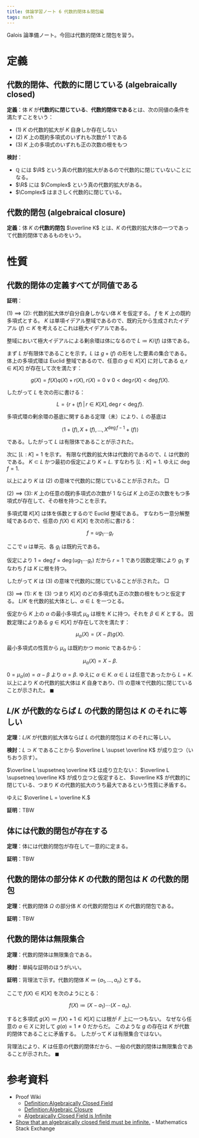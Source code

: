 ```yaml
---
title: 体論学習ノート 6 代数的閉体＆閉包編
tags: math
---
```


Galois 論準備ノート。今回は代数的閉体と閉包を習う。

# 定義
## 代数的閉体、代数的に閉じている (algebraically closed)

**定義**：体 $K$ が**代数的に閉じている**、**代数的閉体である**とは、次の同値の条件を満たすことをいう：

* $(1)$ $K$ の代数的拡大が $K$ 自身しか存在しない
* $(2)$ $K$ 上の既約多項式のいずれも次数が $1$ である
* $(3)$ $K$ 上の多項式のいずれも正の次数の根をもつ

**検討**：
* $\mathbb Q$ には $\R$ という真の代数的拡大があるので代数的に閉じていないことになる。
* $\R$ には $\Complex$ という真の代数的拡大がある。
* $\Complex$ はまさしく代数的に閉じている。

## 代数的閉包 (algebraical closure)

**定義**：体 $K$ の**代数的閉包** $\overline K$ とは、$K$ の代数的拡大体の一つであって代数的閉体であるものをいう。

# 性質
## 代数的閉体の定義すべてが同値である

**証明**：

$(1) \implies (2)\colon$
代数的拡大体が自分自身しかない体 $K$ を仮定する。
$f$ を $K$ 上の既約多項式とする。
$K$ は単項イデアル整域であるので、既約元から生成されたイデアル $(f) \subset K$ を考えるとこれは極大イデアルである。

整域において極大イデアルによる剰余環は体になるので $L \coloneqq K/(f)$ は体である。

まず $L$ が有限体であることを示す。$L$ は $g + (f)$ の形をした要素の集合である。
体上の多項式環は Euclid 整域であるので、任意の $g \in K[X]$ に対してある
$q, r \in K[X]$ が存在して次を満たす：

$$
g(X) = f(X)q(X) + r(X),\;r(X) = 0 \lor 0 \lt \deg r(X) \lt \deg f(X).
$$

したがって $L$ を次の形に書ける：

$$
L = \{ r + (f)\,|\, r \in K[X], \deg r \lt \deg f\}.
$$

多項式環の剰余環の基底に関するある定理（未）により、$L$ の基底は

$$
\langle 1 + (f), X + (f), \dotsc, X^{\deg f - 1} + (f)\rangle
$$

である。したがって $L$ は有限体であることが示された。

次に $[L:K] = 1$ を示す。
有限な代数的拡大体は代数的であるので、$L$ は代数的である。
$K \subset L$ かつ最初の仮定により $K = L.$ すなわち
$[L:K] = 1.$ ゆえに $\deg f = 1.$

以上により $K$ は $(2)$ の意味で代数的に閉じていることが示された。
$\Box$

$(2) \implies (3)\colon$
$K$ 上の任意の既約多項式の次数が 1 ならば
$K$ 上の正の次数をもつ多項式が存在して、その根を持つことを示す。

多項式環 $K[X]$ は体を係数とするので Euclid 整域である。
すなわち一意分解整域であるので、任意の $f(X) \in K[X]$ を次の形に書ける：

$$
f = ug_1\dotsm g_r
$$

ここで $u$ は単元、各 $g_i$ は既約元である。

仮定により $1 = \deg f = \deg(ug_1\dotsb g_r)$ だから $r = 1$ であり因数定理により $g_1$ すなわち
$f$ は $K$ に根を持つ。

したがって $K$ は $(3)$ の意味で代数的に閉じていることが示された。
$\Box$

$(3)\implies(1)\colon$
$K$ を $(3)$ つまり $K[X]$ のどの多項式も正の次数の根をもつと仮定する。
$L/K$ を代数的拡大体とし、$\alpha \in L$ を一つとる。

仮定から $K$ 上の $\alpha$ の最小多項式 $\mu_\alpha$ は根を $K$ に持つ。それを $\beta \in K$ とする。
因数定理によりある $g \in K[X]$ が存在して次を満たす：

$$
\mu_\alpha(X) = (X - \beta)g(X).
$$

最小多項式の性質から $\mu_\alpha$ は既約かつ monic であるから：

$$
\mu_\alpha(X) = X - \beta.
$$

$0 = \mu_\alpha(\alpha) = \alpha - \beta$ より $\alpha = \beta.$
ゆえに $\alpha \in K.$ $\alpha \in L$ は任意であったから $L = K.$
以上により $K$ の代数的拡大体は $K$ 自身であり、$(1)$ の意味で代数的に閉じていることが示された。
$\blacksquare$

## $L/K$ が代数的ならば $L$ の代数的閉包は $K$ のそれに等しい

**定理**：$L/K$ が代数的拡大体ならば $L$ の代数的閉包は $K$ のそれに等しい。

**検討**：$L \supset K$ であることから $\overline L \supset \overline K$ が成り立つ（いちおう示す）。

$\overline L \supsetneq \overline K$ は成り立たない：
$\overline L \supsetneq \overline K$ が成り立つと仮定すると、
$\overline K$ が代数的に閉じている、つまり $K$ の代数的拡大のうち最大であるという性質に矛盾する。

ゆえに $\overline L = \overline K.$

**証明**：TBW

## 体には代数的閉包が存在する

**定理**：体には代数的閉包が存在して一意的に定まる。

**証明**：TBW

## 代数的閉体の部分体 $K$ の代数的閉包は $K$ の代数的閉包

**定理**：代数的閉体 $\Omega$ の部分体 $K$ の代数的閉包は $K$ の代数的閉包である。

**証明**：TBW

## 代数的閉体は無限集合

**定理**：代数的閉体は無限集合である。

**検討**：単純な証明のほうがいい。

**証明**：背理法で示す。代数的閉体 $K \coloneqq \lbrace a_1, \dotsc, a_n \rbrace$ とする。

ここで $f(X) \in K[X]$ を次のようにとる：

$$
f(X) \coloneqq (X - a_1) \dotsb (X - a_n).
$$

すると多項式 $g(X) \coloneqq f(X) + 1 \in K[X]$ には根が $F$ 上に一つもない。
なぜなら任意の $a \in X$ に対して $g(a) = 1 \ne 0$ だからだ。
このような $g$ の存在は $K$ が代数的閉体であることに矛盾する。
したがって $K$ は有限集合ではない。

背理法により、$K$ は任意の代数的閉体だから、一般の代数的閉体は無限集合であることが示された。
$\blacksquare$

# 参考資料

* Proof Wiki
  * [Definition:Algebraically Closed Field](https://proofwiki.org/wiki/Definition:Algebraically_Closed_Field)
  * [Definition:Algebraic Closure](https://proofwiki.org/wiki/Definition:Algebraic_Closure)
  * [Algebraically Closed Field is Infinite](https://proofwiki.org/wiki/Algebraically_Closed_Field_is_Infinite)
* [Show that an algebraically closed field must be infinite.](https://math.stackexchange.com/questions/416764/show-that-an-algebraically-closed-field-must-be-infinite) - Mathematics Stack Exchange
